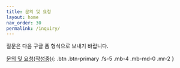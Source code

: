 ```yaml
---
title: 문의 및 요청
layout: home
nav_order: 30
permalink: /inquiry/
---
```


질문은 다음 구글 폼 형식으로 보내기 바랍니다.

[문의 및 요청(작성중)](https://forms.gle/링크작성필요){: .btn .btn-primary .fs-5 .mb-4 .mb-md-0 .mr-2 }
